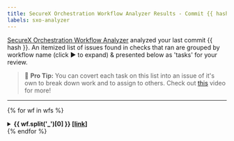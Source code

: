 ```yaml
---
title: SecureX Orchestration Workflow Analyzer Results - Commit {{ hash[:7] }}
labels: sxo-analyzer
---
```


[SecureX Orchestration Workflow Analyzer](https://github.com/ciscomanagedservices/sxo-analyzer) analyzed your last commit {{ hash }}. An itemized list of issues found in checks that ran are grouped by workflow name (click ▶ to expand) & presented below as 'tasks' for your review.

> 🎯 **Pro Tip:** You can covert each task on this list into an issue of it's own to break down work and to assign to others. Check out [this](https://m.youtube.com/watch?v=BplF7vHXewA) video for more!

---


{% for wf in wfs %}
<details>
<summary><strong>{{ wf.split('_')[0] }} [<a href="../blob/master/{{wf}}">link</a>]</strong></summary>
{% if issues.get(wf) != None %}
### 😞 Failed
{% for issue in issues.get(wf) %}
- [ ] {{ issue['title'] }} - {{ issue['description'] }} - {{ issue['moreInfo']}}
{% endfor %}
{% endif %}

{% if warnings.get(wf) != None %}
### 😶 Warnings
{% for warning in warnings.get(wf) %}
- [ ] {{ warning['title'] }} - {{ warning['description'] }} - {{ warning['moreInfo']}}
{% endfor %}
{% endif %}

{% if successes.get(wf) != None %}
### 🥳 Passed
{% for success in successes.get(wf) %}
- [x] {{ success['title'] }} - {{ success['description'] }} - {{ success['moreInfo']}}
{% endfor %}
{% endif %}
</details>
{% endfor %}
